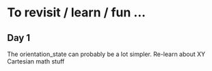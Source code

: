# To revisit / learn / fun ...

## Day 1

The orientation_state can probably be a lot simpler.
Re-learn about XY Cartesian math stuff
